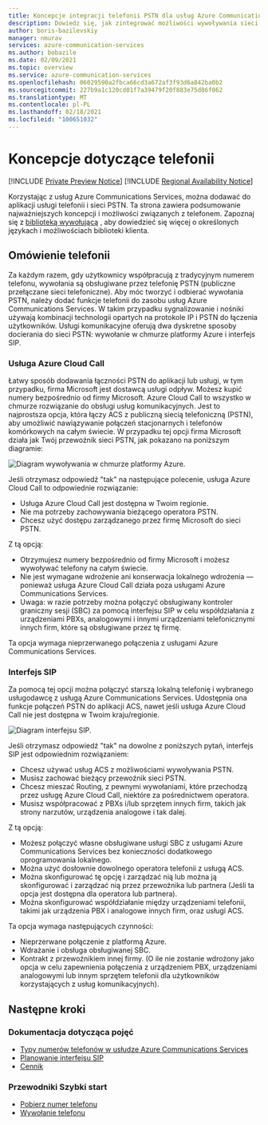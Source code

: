 ```yaml
---
title: Koncepcje integracji telefonii PSTN dla usług Azure Communications Services
description: Dowiedz się, jak zintegrować możliwości wywoływania sieci PSTN w aplikacji usługi Azure Communications Services.
author: boris-bazilevskiy
manager: nmurav
services: azure-communication-services
ms.author: bobazile
ms.date: 02/09/2021
ms.topic: overview
ms.service: azure-communication-services
ms.openlocfilehash: 06029590a2fbca66cd3a672af3f93d6a842ba0b2
ms.sourcegitcommit: 227b9a1c120cd01f7a39479f20f883e75d86f062
ms.translationtype: MT
ms.contentlocale: pl-PL
ms.lasthandoff: 02/18/2021
ms.locfileid: "100651032"
---
```

# <a name="telephony-concepts"></a>Koncepcje dotyczące telefonii

[!INCLUDE [Private Preview Notice](../../includes/private-preview-include.md)]
[!INCLUDE [Regional Availability Notice](../../includes/regional-availability-include.md)]

Korzystając z usług Azure Communications Services, można dodawać do aplikacji usługi telefonii i sieci PSTN. Ta strona zawiera podsumowanie najważniejszych koncepcji i możliwości związanych z telefonem. Zapoznaj się z [biblioteką wywołującą](../../quickstarts/voice-video-calling/calling-client-samples.md) , aby dowiedzieć się więcej o określonych językach i możliwościach biblioteki klienta.

## <a name="overview-of-telephony"></a>Omówienie telefonii
Za każdym razem, gdy użytkownicy współpracują z tradycyjnym numerem telefonu, wywołania są obsługiwane przez telefonię PSTN (publiczne przełączane sieci telefoniczne). Aby móc tworzyć i odbierać wywołania PSTN, należy dodać funkcje telefonii do zasobu usług Azure Communications Services. W takim przypadku sygnalizowanie i nośniki używają kombinacji technologii opartych na protokole IP i PSTN do łączenia użytkowników. Usługi komunikacyjne oferują dwa dyskretne sposoby docierania do sieci PSTN: wywołanie w chmurze platformy Azure i interfejs SIP.

### <a name="azure-cloud-calling"></a>Usługa Azure Cloud Call

Łatwy sposób dodawania łączności PSTN do aplikacji lub usługi, w tym przypadku, firma Microsoft jest dostawcą usługi odpływ. Możesz kupić numery bezpośrednio od firmy Microsoft. Azure Cloud Call to wszystko w chmurze rozwiązanie do obsługi usług komunikacyjnych. Jest to najprostsza opcja, która łączy ACS z publiczną siecią telefoniczną (PSTN), aby umożliwić nawiązywanie połączeń stacjonarnych i telefonów komórkowych na całym świecie. W przypadku tej opcji firma Microsoft działa jak Twój przewoźnik sieci PSTN, jak pokazano na poniższym diagramie:

![Diagram wywoływania w chmurze platformy Azure.](../media/telephony-concept/azure-calling-diagram.png)

Jeśli otrzymasz odpowiedź "tak" na następujące polecenie, usługa Azure Cloud Call to odpowiednie rozwiązanie:
- Usługa Azure Cloud Call jest dostępna w Twoim regionie.
- Nie ma potrzeby zachowywania bieżącego operatora PSTN.
- Chcesz użyć dostępu zarządzanego przez firmę Microsoft do sieci PSTN.

Z tą opcją:
- Otrzymujesz numery bezpośrednio od firmy Microsoft i możesz wywoływać telefony na całym świecie.
- Nie jest wymagane wdrożenie ani konserwacja lokalnego wdrożenia — ponieważ usługa Azure Cloud Call działa poza usługami Azure Communications Services.
- Uwaga: w razie potrzeby można połączyć obsługiwany kontroler graniczny sesji (SBC) za pomocą interfejsu SIP w celu współdziałania z urządzeniami PBXs, analogowymi i innymi urządzeniami telefonicznymi innych firm, które są obsługiwane przez tę firmę.

Ta opcja wymaga nieprzerwanego połączenia z usługami Azure Communications Services.

### <a name="sip-interface"></a>Interfejs SIP

Za pomocą tej opcji można połączyć starszą lokalną telefonię i wybranego usługodawcę z usługą Azure Communications Services. Udostępnia ona funkcje połączeń PSTN do aplikacji ACS, nawet jeśli usługa Azure Cloud Call nie jest dostępna w Twoim kraju/regionie. 

![Diagram interfejsu SIP.](../media/telephony-concept/sip-interface-diagram.png)

Jeśli otrzymasz odpowiedź "tak" na dowolne z poniższych pytań, interfejs SIP jest odpowiednim rozwiązaniem:

- Chcesz używać usług ACS z możliwościami wywoływania PSTN.
- Musisz zachować bieżący przewoźnik sieci PSTN.
- Chcesz mieszać Routing, z pewnymi wywołaniami, które przechodzą przez usługę Azure Cloud Call, niektóre za pośrednictwem operatora.
- Musisz współpracować z PBXs i/lub sprzętem innych firm, takich jak strony narzutów, urządzenia analogowe i tak dalej.

Z tą opcją:

- Możesz połączyć własne obsługiwane usługi SBC z usługami Azure Communications Services bez konieczności dodatkowego oprogramowania lokalnego.
- Można użyć dosłownie dowolnego operatora telefonii z usługą ACS.
- Można skonfigurować tę opcję i zarządzać nią lub można ją skonfigurować i zarządzać nią przez przewoźnika lub partnera (Jeśli ta opcja jest dostępna dla operatora lub partnera).
- Można skonfigurować współdziałanie między urządzeniami telefonii, takimi jak urządzenia PBX i analogowe innych firm, oraz usługi ACS.

Ta opcja wymaga następujących czynności:

- Nieprzerwane połączenie z platformą Azure.
- Wdrażanie i obsługa obsługiwanej SBC.
- Kontrakt z przewoźnikiem innej firmy. (O ile nie zostanie wdrożony jako opcja w celu zapewnienia połączenia z urządzeniem PBX, urządzeniami analogowymi lub innym sprzętem telefonii dla użytkowników korzystających z usług komunikacyjnych).

## <a name="next-steps"></a>Następne kroki

### <a name="conceptual-documentation"></a>Dokumentacja dotycząca pojęć

- [Typy numerów telefonów w usłudze Azure Communications Services](./plan-solution.md)
- [Planowanie interfejsu SIP](./sip-interface-infrastructure.md)
- [Cennik](../pricing.md)

### <a name="quickstarts"></a>Przewodniki Szybki start

- [Pobierz numer telefonu](../../quickstarts/telephony-sms/get-phone-number.md)
- [Wywołanie telefonu](../../quickstarts/voice-video-calling/pstn-call.md)
